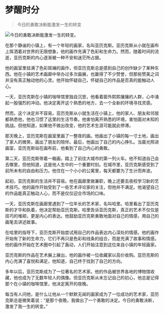# 梦醒时分

> 今日的勇敢决断能激发一生的转变

![今日的勇敢决断能激发一生的转变。](/images/1fa5e3d610904a1682332ead55d51ac2.jpg)


在那个静谧的小镇上，有一个年轻的画家，名叫亚历克斯。亚历克斯从小就在画布上挥洒着对世界的无限想象，他的画作充满了色彩和生命力。然而，随着时间的流逝，亚历克斯的内心逐渐被一种不安和迷茫所占据。

他的画室里挂满了色彩斑斓的画作，但亚历克斯总是感到自己的创作缺少了某种东西。他在小镇的艺术画廊中举办过多次画展，也赢得了不少赞誉，但那些赞美之词并没有真正触动他的心灵。他开始怀疑自己，怀疑自己的作品是否真的能触动人心。

一天，亚历克斯在小镇的咖啡馆里独自沉思，他看着窗外熙熙攘攘的人群，心中涌起一股强烈的冲动。他决定离开这个熟悉的地方，去一个全新的环境寻找灵感。

然而，这个决定并不容易。亚历克斯从小就生活在小镇上，他的家人、朋友和邻居都熟悉他，他也习惯了这里的生活节奏。他害怕离开熟悉的环境，害怕面对未知的挑战。但他知道，如果他不做出改变，他的艺术生涯可能就此停滞。

那天晚上，亚历克斯在画室里画了一整夜的画。他画出了小镇的每一寸土地，画出了家人的微笑，画出了朋友的陪伴。最后，他画出了自己的内心挣扎。当晨光照进画室，亚历克斯站在画布前，他看到了自己内心的勇敢。

第二天，亚历克斯带着一箱画，踏上了前往大城市的第一列火车。他不知道自己会去哪里，但他知道，这是他人生中的一个重要时刻。在城市里，亚历克斯感受到了前所未有的自由和压力。他住在一个小小的公寓里，每天都要为了生计而奔波。

起初，亚历克斯的生活并不容易。他在画廊里做兼职，晚上还要去夜校学习新的艺术技巧。他的画作开始受到了一些艺术评论家的关注，但他并不满足。他渴望自己的作品能真正触动人心，而不是仅仅迎合市场的口味。

一天，亚历克斯在画廊里遇到了一位年长的艺术家，名叫哈里。哈里看出了亚历克斯的才华和执着，他决定帮助亚历克斯。哈里告诉亚历克斯，真正的艺术不仅仅是技巧的堆砌，更是内心的表达。他鼓励亚历克斯勇敢地面对自己的情感，用自己的画笔去讲述故事。

在哈里的指导下，亚历克斯开始尝试用自己的作品表达内心深处的情感。他的画作开始有了新的生命力，它们不再只是色彩和线条的组合，而是充满了故事和情感。他的画作开始在艺术圈中引起了轰动，人们开始注意到这位来自小镇的年轻画家。

亚历克斯的作品在艺术展上展出，他的画作被一位收藏家以高价收购。亚历克斯的内心充满了喜悦和满足，他知道，自己终于找到了自己的方向。

多年以后，亚历克斯成为了一位著名的艺术家。他的作品被世界各地的博物馆收藏，他也成为了无数年轻人的偶像。但亚历克斯从未忘记自己的初心，他总是记得那个在小镇的咖啡馆里，他决定离开的夜晚。

每当有人问他，是什么让他从一个默默无闻的画家成为了一位成功的艺术家，亚历克斯总是微笑着说：“是那个夜晚，我做出了一个勇敢的决定。今日的勇敢决断，激发了我一生的转变。”